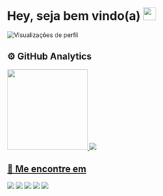 <h1 align="left"> Hey, seja bem vindo(a) <img src="https://raw.githubusercontent.com/kaueMarques/kaueMarques/master/hi.gif" height="30px"> </h1>
<p align="left"> <img src="https://komarev.com/ghpvc/?username=HeloisaMangaba&color=yellow" alt="Visualizações de perfil" /> </p>

<!--
**HeloisaMangaba/HeloisaMangaba** is a ✨ _special_ ✨ repository because its `README.md` (this file) appears on your GitHub profile.

Here are some ideas to get you started:

- 🔭 I’m currently working on ...
- 🌱 I’m currently learning ...
- 👯 I’m looking to collaborate on ...
- 🤔 I’m looking for help with ...
- 💬 Ask me about ...
- 📫 How to reach me: ...
- 😄 Pronouns: ...
- ⚡ Fun fact: ...
-->

## ⚙️  GitHub Analytics

<div>
<a href="https://github.com/HeloisaMangaba">
<img height="188em" src="https://github-readme-stats.vercel.app/api?username=HeloisaMangaba&show_icons=true&theme=great-gatsby&include_all_commits-true&count_private-true"/> 
<img height="auto" src="https://github-readme-stats.vercel.app/api/top-langs/?username=HeloisaMangaba&layout=compact&theme=great-gatsby"/> 
</div>

## 🤗 Me encontre em
  
<div> 
   <a href="https://mail.google.com/mail/u/0/?tab=rm#inbox" target="_blank"><img src="https://img.shields.io/badge/Gmail-D14836?style=for-the-badge&logo=gmail&logoColor=white" target="_blank"></a>
  <a href="www.linkedin.com/in/HeloisaMColetti" target="_blank"><img src="https://img.shields.io/badge/LinkedIn-0077B5?style=for-the-badge&logo=linkedin&logoColor=white" target="_blank"></a>
  <a href="https://instagram.com/2408_loh" target="_blank"><img src="https://img.shields.io/badge/Instagram-E4405F?style=for-the-badge&logo=instagram&logoColor=white" target="_blank"></a>
    <a href="https://instagram.com/2408_loh" target="_blank"><img src="https://img.shields.io/badge/Spotify-1ED760?&style=for-the-badge&logo=spotify&logoColor=white" target="_blank"></a>
  <a href="https://instagram.com/2408_loh" target="_blank"><img src="https://img.shields.io/badge/Medium-12100E?style=for-the-badge&logo=medium&logoColor=white" target="_blank"></a>
</div>
 
